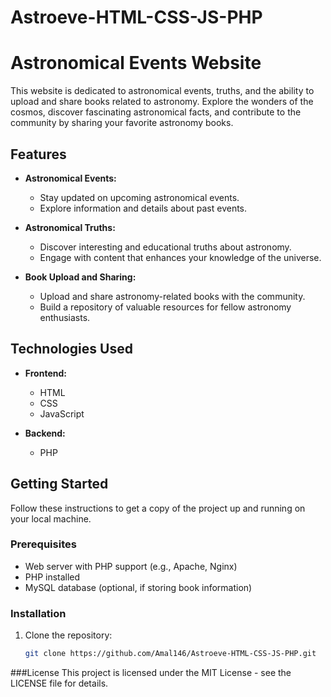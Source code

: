 # Astroeve-HTML-CSS-JS-PHP
# Astronomical Events Website

This website is dedicated to astronomical events, truths, and the ability to upload and share books related to astronomy. Explore the wonders of the cosmos, discover fascinating astronomical facts, and contribute to the community by sharing your favorite astronomy books.

## Features

- **Astronomical Events:**
  - Stay updated on upcoming astronomical events.
  - Explore information and details about past events.

- **Astronomical Truths:**
  - Discover interesting and educational truths about astronomy.
  - Engage with content that enhances your knowledge of the universe.

- **Book Upload and Sharing:**
  - Upload and share astronomy-related books with the community.
  - Build a repository of valuable resources for fellow astronomy enthusiasts.

## Technologies Used

- **Frontend:**
  - HTML
  - CSS
  - JavaScript

- **Backend:**
  - PHP

## Getting Started

Follow these instructions to get a copy of the project up and running on your local machine.

### Prerequisites

- Web server with PHP support (e.g., Apache, Nginx)
- PHP installed
- MySQL database (optional, if storing book information)

### Installation

1. Clone the repository:

   ```bash
   git clone https://github.com/Amal146/Astroeve-HTML-CSS-JS-PHP.git

###License
This project is licensed under the MIT License - see the LICENSE file for details.
